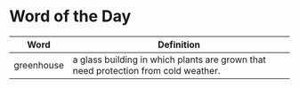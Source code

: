 # Word of the Day

|Word|Definition|
|---|---|
|greenhouse|a glass building in which plants are grown that need protection from cold weather.|